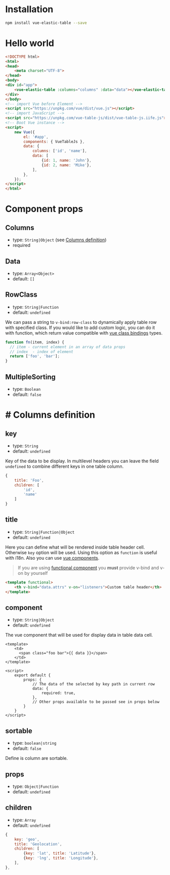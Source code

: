 # Installation

``` bash
npm install vue-elastic-table --save
```

# Hello world

``` html
<!DOCTYPE html>
<html>
<head>
    <meta charset="UTF-8">
</head>
<body>
<div id="app">
    <vue-elastic-table :columns="columns" :data="data"></vue-elastic-table>
</div>
</body>
<!-- import Vue before Element -->
<script src="https://unpkg.com/vue/dist/vue.js"></script>
<!-- import JavaScript -->
<script src="https://unpkg.com/vue-table-js/dist/vue-table-js.iife.js"></script>
<!-- Boot Vue instance -->
<script>
    new Vue({
        el: '#app',
        components: { VueTableJs },
        data: {
            columns: ['id', 'name'],
            data: [
                {id: 1, name: 'John'},
                {id: 2, name: 'Mike'},
            ],
        },
    });
</script>
</html>
```

# Component props

## Columns 
* type: `String|Object` (see [Columns definition](#-columns-definition))
* required

## Data 
* type: `Array<Object>`
* default: `[]`

## RowClass
* type: `String|Function`
* default: `undefined`

We can pass a string to `v-bind:row-class` to dynamically apply table row with specified class.
If you would like to add custom logic, you can do it with function, which return value compatible with 
[vue class bindings] types.

```javascript
function fn(item, index) {
  // item - current element in an array of data props
  // index  - index of element
  return ['foo', 'bar'];
}
```

## MultipleSorting
* type: `Boolean`
* default: `false`

# # Columns definition

## key
* type: `String`
* default: `undefined`

Key of the data to be display. In multilevel headers you can leave the field `undefined` to combine different keys 
in one table column.  
```javascript
{
    title: 'Foo',
    children: [
        'id', 
        'name'
    ]
}
```

## title 
* type: `String|Function|Object`
* default: `undefined`

Here you can define what will be rendered inside table header cell. Otherwise `key` option will be used. Using this 
option as `function` is useful with i18n. Also you can use [vue components].

> If you are using [functional component] you **must** provide v-bind and v-on by yourself

``` html 
<template functional>
    <th v-bind="data.attrs" v-on="listeners">Custom table header</th>
</template>
```

## component

* type: `String|Object`
* default: `undefined`

The vue component that will be used for display data in table data cell.

```
<template>
    <td>
      <span class="foo bar">{{ data }}</span>
    </td>
</template>

<script>
    export default {
        props: {
            // The data of the selected by key path in current row
            data: {
                required: true,
            },
            // Other props available to be passed see in props below
        }
    }
</script>
```

## sortable

* type: `boolean|string`
* default: `false`

Define is column are sortable. 

## props

* type: `Object|Function`
* default: `undefined`

## children

* type: `Array`
* default: `undefined`

``` js
{
    key: 'geo',
    title: 'Geolocation',
    children: [
        {key: 'lat', title: 'Latitude'},
        {key: 'lng', title: 'Longitude'},
    ],
},
```

[vue class bindings]: https://vuejs.org/v2/guide/class-and-style.html#Binding-HTML-Classes
[vue components]: https://vuejs.org/v2/guide/components.html
[functional component]: https://vuejs.org/v2/guide/render-function.html#Functional-Components

